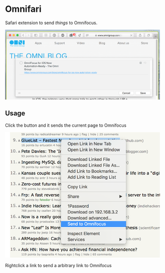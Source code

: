 # Omnifari
Safari extension to send _things_ to Omnifocus. 

![screenshot1][1]

## Usage
Click the button and it sends the current page to Omnifocus

![ss2][2]

Rightclick a link to send a arbitrary link to Omnifocus

[1]:	screenshots/ss1.png
[2]:	screenshots/ss2.png